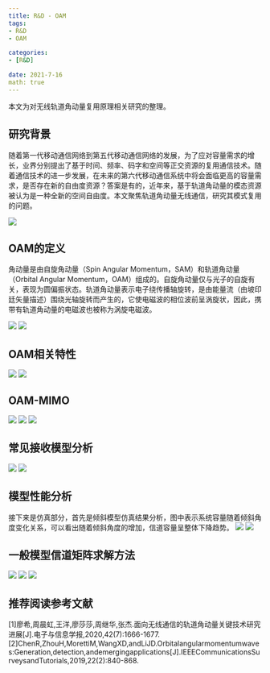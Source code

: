 ```yaml
---
title: R&D - OAM
tags: 
- R&D
- OAM

categories: 
- [R&D]

date: 2021-7-16
math: true
---
```


本文为对无线轨道角动量复用原理相关研究的整理。

## 研究背景
随着第一代移动通信网络到第五代移动通信网络的发展，为了应对容量需求的增长，业界分别提出了基于时间、频率、码字和空间等正交资源的复用通信技术。随着通信技术的进一步发展，在未来的第六代移动通信系统中将会面临更高的容量需求，是否存在新的自由度资源？答案是有的，近年来，基于轨道角动量的模态资源被认为是一种全新的空间自由度。本文聚焦轨道角动量无线通信，研究其模式复用的问题。

<img src = 'https://s3.bmp.ovh/imgs/2022/08/19/8b00db2efb31ce8e.png' >


## OAM的定义

角动量是由自旋角动量（Spin Angular Momentum，SAM）和轨道角动量（Orbital Angular Momentum，OAM）组成的。自旋角动量仅与光子的自旋有关，表现为圆偏振状态。轨道角动量表示电子绕传播轴旋转，是由能量流（由坡印廷矢量描述）围绕光轴旋转而产生的，它使电磁波的相位波前呈涡旋状，因此，携带有轨道角动量的电磁波也被称为涡旋电磁波。

<img src = 'https://s3.bmp.ovh/imgs/2022/08/19/2c9fe1872d81d56d.png' >
<img src = 'https://s3.bmp.ovh/imgs/2022/08/19/c01c64d995fe3b8c.png' >

## OAM相关特性
<img src = 'https://s3.bmp.ovh/imgs/2022/08/19/5ff356d4b9945b8e.png' >
<img src = 'https://s3.bmp.ovh/imgs/2022/08/19/b698178a57c2dceb.png' >

## OAM-MIMO
<img src = 'https://s3.bmp.ovh/imgs/2022/08/19/9c0def5156d6ed82.png' >
<img src = 'https://s3.bmp.ovh/imgs/2022/08/19/850eaa80c4583505.png' >
<img src = 'https://s3.bmp.ovh/imgs/2022/08/19/128654addabddef2.png' >

## 常见接收模型分析
<img src = 'https://s3.bmp.ovh/imgs/2022/08/19/c27694ef4e5d9803.png' >
<img src = 'https://s3.bmp.ovh/imgs/2022/08/20/3fe4ddbbae3640f6.png' >

## 模型性能分析
接下来是仿真部分，首先是倾斜模型仿真结果分析，图中表示系统容量随着倾斜角度变化关系，可以看出随着倾斜角度的增加，信道容量呈整体下降趋势。
<img src = 'https://s3.bmp.ovh/imgs/2022/08/20/5d42b258f6e311a0.png' >
<img src = 'https://s3.bmp.ovh/imgs/2022/08/20/1e9bddffc0c9592c.png' >

## 一般模型信道矩阵求解方法
<img src = 'https://s3.bmp.ovh/imgs/2022/08/20/7ad6324ed50b4702.png' >
<img src = 'https://s3.bmp.ovh/imgs/2022/08/20/f6941e36ac8b729a.png' >
<img src = 'https://s3.bmp.ovh/imgs/2022/08/20/0401cda972003aad.png' >

## 推荐阅读参考文献
[1]廖希,周晨虹,王洋,廖莎莎,周继华,张杰.面向无线通信的轨道角动量关键技术研究进展[J].电子与信息学报,2020,42(7):1666-1677.
[2]ChenR,ZhouH,MorettiM,WangXD,andLiJD.Orbitalangularmomentumwaves:Generation,detection,andemergingapplications[J].IEEECommunicationsSurveysandTutorials,2019,22(2):840-868.